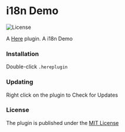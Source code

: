 # i18n Demo

![License](https://img.shields.io/badge/license-MIT-blue.svg)

A [Here](https://here.app) plugin. A i18n Demo

### Installation

Double-click `.hereplugin`

### Updating

Right click on the plugin to Check for Updates

### License

The plugin is published under the [MIT License](./LICENSE.md)
